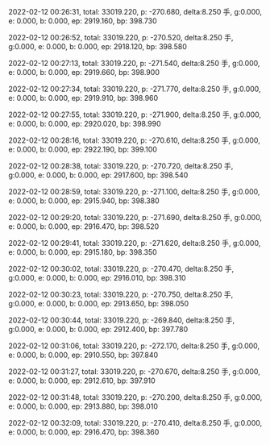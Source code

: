 2022-02-12 00:26:31, total: 33019.220, p: -270.680, delta:8.250 手, g:0.000, e: 0.000, b: 0.000, ep: 2919.160, bp: 398.730

2022-02-12 00:26:52, total: 33019.220, p: -270.520, delta:8.250 手, g:0.000, e: 0.000, b: 0.000, ep: 2918.120, bp: 398.580

2022-02-12 00:27:13, total: 33019.220, p: -271.540, delta:8.250 手, g:0.000, e: 0.000, b: 0.000, ep: 2919.660, bp: 398.900

2022-02-12 00:27:34, total: 33019.220, p: -271.770, delta:8.250 手, g:0.000, e: 0.000, b: 0.000, ep: 2919.910, bp: 398.960

2022-02-12 00:27:55, total: 33019.220, p: -271.900, delta:8.250 手, g:0.000, e: 0.000, b: 0.000, ep: 2920.020, bp: 398.990

2022-02-12 00:28:16, total: 33019.220, p: -270.610, delta:8.250 手, g:0.000, e: 0.000, b: 0.000, ep: 2922.190, bp: 399.100

2022-02-12 00:28:38, total: 33019.220, p: -270.720, delta:8.250 手, g:0.000, e: 0.000, b: 0.000, ep: 2917.600, bp: 398.540

2022-02-12 00:28:59, total: 33019.220, p: -271.100, delta:8.250 手, g:0.000, e: 0.000, b: 0.000, ep: 2915.940, bp: 398.380

2022-02-12 00:29:20, total: 33019.220, p: -271.690, delta:8.250 手, g:0.000, e: 0.000, b: 0.000, ep: 2916.470, bp: 398.520

2022-02-12 00:29:41, total: 33019.220, p: -271.620, delta:8.250 手, g:0.000, e: 0.000, b: 0.000, ep: 2915.180, bp: 398.350

2022-02-12 00:30:02, total: 33019.220, p: -270.470, delta:8.250 手, g:0.000, e: 0.000, b: 0.000, ep: 2916.010, bp: 398.310

2022-02-12 00:30:23, total: 33019.220, p: -270.750, delta:8.250 手, g:0.000, e: 0.000, b: 0.000, ep: 2913.650, bp: 398.050

2022-02-12 00:30:44, total: 33019.220, p: -269.840, delta:8.250 手, g:0.000, e: 0.000, b: 0.000, ep: 2912.400, bp: 397.780

2022-02-12 00:31:06, total: 33019.220, p: -272.170, delta:8.250 手, g:0.000, e: 0.000, b: 0.000, ep: 2910.550, bp: 397.840

2022-02-12 00:31:27, total: 33019.220, p: -270.670, delta:8.250 手, g:0.000, e: 0.000, b: 0.000, ep: 2912.610, bp: 397.910

2022-02-12 00:31:48, total: 33019.220, p: -270.200, delta:8.250 手, g:0.000, e: 0.000, b: 0.000, ep: 2913.880, bp: 398.010

2022-02-12 00:32:09, total: 33019.220, p: -270.410, delta:8.250 手, g:0.000, e: 0.000, b: 0.000, ep: 2916.470, bp: 398.360